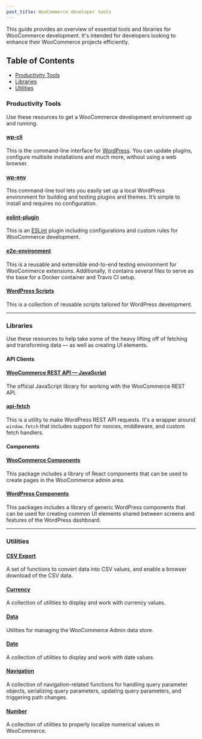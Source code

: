 ```yaml
---
post_title: WooCommerce developer tools
---
```


This guide provides an overview of essential tools and libraries for WooCommerce development. It's intended for developers looking to enhance their WooCommerce projects efficiently.

## Table of Contents

- [Productivity Tools](#productivity-tools)
- [Libraries](#libraries)
- [Utilities](#utilities)

### Productivity Tools

Use these resources to get a WooCommerce development environment up and running.

#### [wp-cli](https://wp-cli.org/)

This is the command-line interface for [WordPress](https://wordpress.org/). You can update plugins, configure multisite installations and much more, without using a web browser.

#### [wp-env](https://www.npmjs.com/package/@wordpress/env)

This command-line tool lets you easily set up a local WordPress environment for building and testing plugins and themes. It’s simple to install and requires no configuration.

#### [eslint-plugin](https://www.npmjs.com/package/@woocommerce/eslint-plugin)

This is an [ESLint](https://eslint.org/) plugin including configurations and custom rules for WooCommerce development.

#### [e2e-environment](https://www.npmjs.com/package/@woocommerce/e2e-environment)

This is a reusable and extensible end-to-end testing environment for WooCommerce extensions. Additionally, it contains several files to serve as the base for a Docker container and Travis CI setup.

#### [WordPress Scripts](https://www.npmjs.com/package/@wordpress/scripts)

This is a collection of reusable scripts tailored for WordPress development.

---

### Libraries

Use these resources to help take some of the heavy lifting off of fetching and transforming data –– as well as creating UI elements.

#### API Clients

#### [WooCommerce REST API — JavaScript](https://www.npmjs.com/package/@woocommerce/woocommerce-rest-api)

The official JavaScript library for working with the WooCommerce REST API.

#### [api-fetch](https://www.npmjs.com/package/@wordpress/api-fetch)

This is a utility to make WordPress REST API requests. It's a wrapper around `window.fetch` that includes support for nonces, middleware, and custom fetch handlers.

#### Components

#### [WooCommerce Components](https://www.npmjs.com/package/@woocommerce/components)

This package includes a library of React components that can be used to create pages in the WooCommerce admin area.

#### [WordPress Components](https://www.npmjs.com/package/@wordpress/components)

This packages includes a library of generic WordPress components that can be used for creating common UI elements shared between screens and features of the WordPress dashboard.

---

### Utilities

#### [CSV Export](https://www.npmjs.com/package/@woocommerce/csv-export)

A set of functions to convert data into CSV values, and enable a browser download of the CSV data.

#### [Currency](https://www.npmjs.com/package/@woocommerce/currency)

A collection of utilities to display and work with currency values.

#### [Data](https://www.npmjs.com/package/@woocommerce/data)

Utilities for managing the WooCommerce Admin data store.

#### [Date](https://www.npmjs.com/package/@woocommerce/date)

A collection of utilities to display and work with date values.

#### [Navigation](https://www.npmjs.com/package/@woocommerce/navigation)

A collection of navigation-related functions for handling query parameter objects, serializing query parameters, updating query parameters, and triggering path changes.

#### [Number](https://www.npmjs.com/package/@woocommerce/number)

A collection of utilities to properly localize numerical values in WooCommerce.


